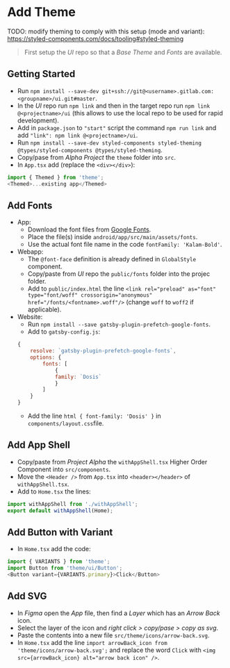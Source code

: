 # Add Theme

TODO: modify theming to comply with this setup (mode and variant): https://styled-components.com/docs/tooling#styled-theming

> First setup the *UI* repo so that a *Base Theme* and *Fonts* are available.

## Getting Started
- Run `npm install --save-dev git+ssh://git@<username>.gitlab.com:<groupname>/ui.git#master`.
- In the *UI* repo run `npm link` and then in the target repo run `npm link @<projectname>/ui` (this allows to use the local repo to be used for rapid development).
- Add in `package.json` to `"start"` script the command `npm run link` and add `"link": npm link @<projectname>/ui`.
- Run `npm install --save-dev styled-components styled-theming @types/styled-components @types/styled-theming`.
- Copy/pase from *Alpha Project* the `theme` folder into `src`.
- In `App.tsx` add (replace the `<div></div>`):
```javascript
import { Themed } from 'theme';
<Themed>...existing app</Themed>
```

## Add Fonts
- App:
    - Download the font files from [Google Fonts](https://fonts.google.com).
    - Place the file(s) inside `android/app/src/main/assets/fonts`.
    - Use the actual font file name in the code `fontFamily: 'Kalam-Bold'`.
- Webapp:
    - The `@font-face` definition is already defined in `GlobalStyle` component.
    - Copy/paste from *UI* repo the `public/fonts` folder into the projec folder.
    - Add to `public/index.html` the line `<link rel="preload" as="font" type="font/woff" crossorigin="anonymous" href="/fonts/<fontname>.woff"/>` (change `woff` to `woff2` if applicable).
- Website:
    - Run `npm install --save gatsby-plugin-prefetch-google-fonts`.
    - Add to `gatsby-config.js`:
    ```javascript
    {
        resolve: `gatsby-plugin-prefetch-google-fonts`,
        options: {
            fonts: [
                {
                family: `Dosis`
                }
            ]
        }
    }
    ```
    - Add the line `html { font-family: 'Dosis' }` in `components/layout.css`file.

## Add App Shell
- Copy/paste from *Project Alpha* the `withAppShell.tsx` Higher Order Component into `src/components`.
- Move the `<Header />` from `App.tsx` into `<header></header>` of `withAppShell.tsx`.
- Add to `Home.tsx` the lines:
```javascript
import withAppShell from './withAppShell';
export default withAppShell(Home);
```

## Add Button with Variant
- In `Home.tsx` add the code:
```javascript
import { VARIANTS } from 'theme';
import Button from 'theme/ui/Button';
<Button variant={VARIANTS.primary}>Click</Button>
```

## Add SVG
- In *Figma* open the *App* file, then find a *Layer* which has an *Arrow Back* icon.
- Select the layer of the icon and *right click > copy/pase > copy as svg*.
- Paste the contents into a new file `src/theme/icons/arrow-back.svg`.
- In `Home.tsx` add the line `import arrowBack_icon from 'theme/icons/arrow-back.svg';` and replace the word `Click` with `<img src={arrowBack_icon} alt="arrow back icon" />`.
